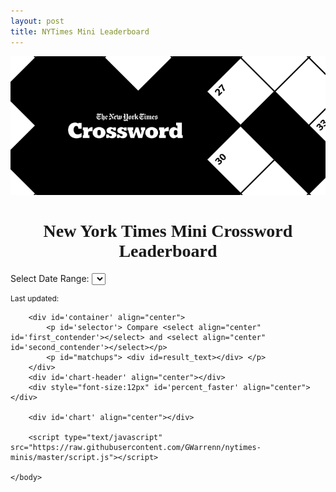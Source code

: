 ```yaml
---
layout: post
title: NYTimes Mini Leaderboard
---
```


![](https://raw.githubusercontent.com/GWarrenn/gwarrenn.github.io/drafts/images/minis/mini_header.png)

<html>
<head>
<meta charset="UTF-8">
<script src="https://d3js.org/d3.v4.min.js"></script>
<script src="https://cdnjs.cloudflare.com/ajax/libs/tabletop.js/1.4.3/tabletop.js"></script>
<script src="https://cdnjs.cloudflare.com/ajax/libs/underscore.js/1.8.3/underscore-min.js"></script>
<script src="https://cdn.jsdelivr.net/npm/lodash@4.17.10/lodash.min.js"></script>

<link rel="stylesheet" type="text/css" href="https://raw.githubusercontent.com/GWarrenn/nytimes-minis/master/style.css">

</head>
	<body>
		<h1 align="center" style="font-family:cheltenham;">New York Times Mini Crossword Leaderboard</h1>
		<div id='crossword_queen' align="center"></div>
	   	<div id='container'>
			<p> Select Date Range: <select align="center" id='dateDropdown'></select></p>
		</div>
		<div id="leaderboard-table"></div>
		<p style="font-size:12px">Last updated: <span id="datetime"></span></p>

		<div id='container' align="center">
			<p id='selector'> Compare <select align="center" id='first_contender'></select> and <select align="center" id='second_contender'></select></p>
			<p id="matchups"> <div id=result_text></div> </p>
		</div>
		<div id='chart-header' align="center"></div>
		<div style="font-size:12px" id='percent_faster' align="center"></div>

		<div id='chart' align="center"></div>

		<script type="text/javascript" src="https://raw.githubusercontent.com/GWarrenn/nytimes-minis/master/script.js"></script>

	</body>
</html>

